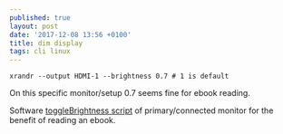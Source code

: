 ```yaml
---
published: true
layout: post
date: '2017-12-08 13:56 +0100'
title: dim display
tags: cli linux
---
```

    xrandr --output HDMI-1 --brightness 0.7 # 1 is default
    
On this specific monitor/setup 0.7 seems fine for ebook reading.

Software [toggleBrightness script](https://raw.githubusercontent.com/brontosaurusrex/stretchbang/master/bin/toggleBrightness) of primary/connected monitor for the benefit of reading an ebook.



